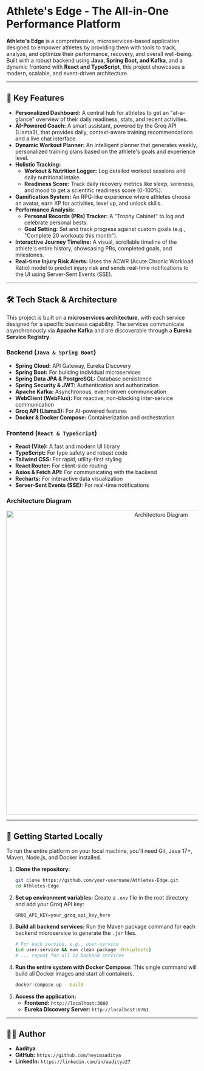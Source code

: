 # Athlete's Edge - The All-in-One Performance Platform



**Athlete's Edge** is a comprehensive, microservices-based application designed to empower athletes by providing them with tools to track, analyze, and optimize their performance, recovery, and overall well-being. Built with a robust backend using **Java, Spring Boot, and Kafka**, and a dynamic frontend with **React and TypeScript**, this project showcases a modern, scalable, and event-driven architecture.

---

## 🌟 Key Features

- **Personalized Dashboard:** A central hub for athletes to get an "at-a-glance" overview of their daily readiness, stats, and recent activities.
- **AI-Powered Coach:** A smart assistant, powered by the Groq API (Llama3), that provides daily, context-aware training recommendations and a live chat interface.
- **Dynamic Workout Planner:** An intelligent planner that generates weekly, personalized training plans based on the athlete's goals and experience level.
- **Holistic Tracking:**
    - **Workout & Nutrition Logger:** Log detailed workout sessions and daily nutritional intake.
    - **Readiness Score:** Track daily recovery metrics like sleep, soreness, and mood to get a scientific readiness score (0-100%).
- **Gamification System:** An RPG-like experience where athletes choose an avatar, earn XP for activities, level up, and unlock skills.
- **Performance Analysis:**
    - **Personal Records (PRs) Tracker:** A "Trophy Cabinet" to log and celebrate personal bests.
    - **Goal Setting:** Set and track progress against custom goals (e.g., "Complete 20 workouts this month").
- **Interactive Journey Timeline:** A visual, scrollable timeline of the athlete's entire history, showcasing PRs, completed goals, and milestones.
- **Real-time Injury Risk Alerts:** Uses the ACWR (Acute:Chronic Workload Ratio) model to predict injury risk and sends real-time notifications to the UI using Server-Sent Events (SSE).

---

## 🛠️ Tech Stack & Architecture

This project is built on a **microservices architecture**, with each service designed for a specific business capability. The services communicate asynchronously via **Apache Kafka** and are discoverable through a **Eureka Service Registry**.

### Backend (`Java & Spring Boot`)
- **Spring Cloud:** API Gateway, Eureka Discovery
- **Spring Boot:** For building individual microservices
- **Spring Data JPA & PostgreSQL:** Database persistence
- **Spring Security & JWT:** Authentication and authorization
- **Apache Kafka:** Asynchronous, event-driven communication
- **WebClient (WebFlux):** For reactive, non-blocking inter-service communication
- **Groq API (Llama3):** For AI-powered features
- **Docker & Docker Compose:** Containerization and orchestration

### Frontend (`React & TypeScript`)
- **React (Vite):** A fast and modern UI library
- **TypeScript:** For type safety and robust code
- **Tailwind CSS:** For rapid, utility-first styling
- **React Router:** For client-side routing
- **Axios & Fetch API:** For communicating with the backend
- **Recharts:** For interactive data visualization
- **Server-Sent Events (SSE):** For real-time notifications

### Architecture Diagram

<p align="center">
  <img src="https://github.com/user-attachments/assets/0807ee14-a342-4b4d-9f60-6b7d0189bc3e" alt="Architecture Diagram" width="800"/>
</p>

---

## 🚀 Getting Started Locally

To run the entire platform on your local machine, you'll need Git, Java 17+, Maven, Node.js, and Docker installed.

1.  **Clone the repository:**
    ```bash
    git clone https://github.com/your-username/Athletes-Edge.git
    cd Athletes-Edge
    ```
2.  **Set up environment variables:**
    Create a `.env` file in the root directory and add your Groq API key:
    ```
    GROQ_API_KEY=your_groq_api_key_here
    ```
3.  **Build all backend services:**
    Run the Maven package command for each backend microservice to generate the `.jar` files.
    ```bash
    # For each service, e.g., user-service
    (cd user-service && mvn clean package -DskipTests)
    # ... repeat for all 13 backend services
    ```
4.  **Run the entire system with Docker Compose:**
    This single command will build all Docker images and start all containers.
    ```bash
    docker-compose up --build
    ```
5.  **Access the application:**
    - **Frontend:** `http://localhost:3000`
    - **Eureka Discovery Server:** `http://localhost:8761`

---

## 👨‍💻 Author

- **Aaditya**
- **GitHub:** `https://github.com/heyimaaditya`
- **LinkedIn:** `https://linkedin.com/in/aaditya27`
